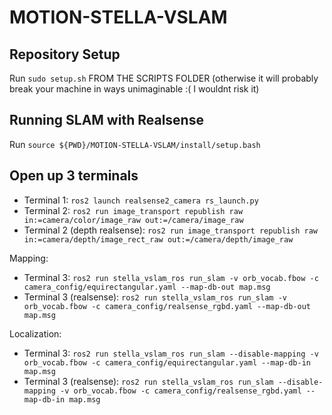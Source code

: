 # MOTION-STELLA-VSLAM

## Repository Setup
Run ```sudo setup.sh``` FROM THE SCRIPTS FOLDER (otherwise it will probably break your machine in ways unimaginable :( I wouldnt risk it)

## Running SLAM with Realsense
Run ```source ${PWD}/MOTION-STELLA-VSLAM/install/setup.bash```

## Open up 3 terminals
- Terminal 1: ```ros2 launch realsense2_camera rs_launch.py```
- Terminal 2: ```ros2 run image_transport republish raw in:=camera/color/image_raw out:=/camera/image_raw```
- Terminal 2 (depth realsense): ```ros2 run image_transport republish raw in:=camera/depth/image_rect_raw out:=/camera/depth/image_raw```


Mapping:
- Terminal 3: ```ros2 run stella_vslam_ros run_slam -v orb_vocab.fbow -c camera_config/equirectangular.yaml --map-db-out map.msg```
- Terminal 3 (realsense): ```ros2 run stella_vslam_ros run_slam -v orb_vocab.fbow -c camera_config/realsense_rgbd.yaml --map-db-out map.msg```

Localization: 
- Terminal 3: ```ros2 run stella_vslam_ros run_slam --disable-mapping -v orb_vocab.fbow -c camera_config/equirectangular.yaml --map-db-in map.msg```
- Terminal 3 (realsense): ```ros2 run stella_vslam_ros run_slam --disable-mapping -v orb_vocab.fbow -c camera_config/realsense_rgbd.yaml --map-db-in map.msg```

